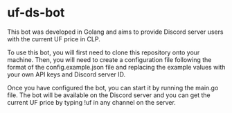 # uf-ds-bot
This bot was developed in Golang and aims to provide Discord server users with the current UF price in CLP.

To use this bot, you will first need to clone this repository onto your machine. 
Then, you will need to create a configuration file following the format of the config.example.json file and replacing the example values with your own API keys and Discord server ID.

Once you have configured the bot, you can start it by running the main.go file. 
The bot will be available on the Discord server and you can get the current UF price by typing !uf in any channel on the server.
